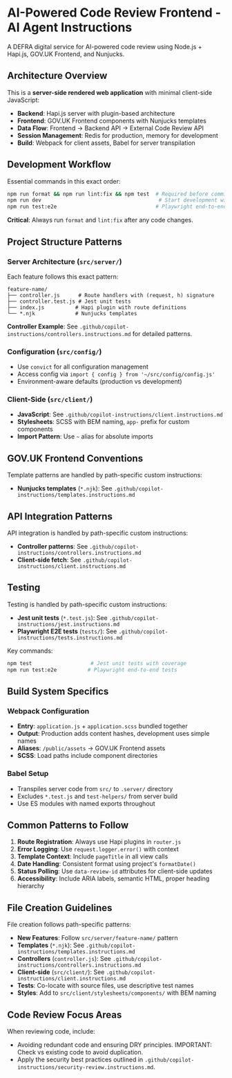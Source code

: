 # AI-Powered Code Review Frontend - AI Agent Instructions

A DEFRA digital service for AI-powered code review using Node.js + Hapi.js, GOV.UK Frontend, and Nunjucks.

## Architecture Overview

This is a **server-side rendered web application** with minimal client-side JavaScript:
- **Backend**: Hapi.js server with plugin-based architecture
- **Frontend**: GOV.UK Frontend components with Nunjucks templates
- **Data Flow**: Frontend → Backend API → External Code Review API
- **Session Management**: Redis for production, memory for development
- **Build**: Webpack for client assets, Babel for server transpilation

## Development Workflow

Essential commands in this exact order:
```bash
npm run format && npm run lint:fix && npm test  # Required before commits
npm run dev                                      # Start development with hot reload
npm run test:e2e                                # Playwright end-to-end tests
```

**Critical**: Always run `format` and `lint:fix` after any code changes.

## Project Structure Patterns

### Server Architecture (`src/server/`)
Each feature follows this exact pattern:
```
feature-name/
├── controller.js      # Route handlers with (request, h) signature
├── controller.test.js # Jest unit tests
├── index.js          # Hapi plugin with route definitions
└── *.njk             # Nunjucks templates
```

**Controller Example**: See `.github/copilot-instructions/controllers.instructions.md` for detailed patterns.

### Configuration (`src/config/`)
- Use `convict` for all configuration management
- Access config via `import { config } from '~/src/config/config.js'`
- Environment-aware defaults (production vs development)

### Client-Side (`src/client/`)
- **JavaScript**: See `.github/copilot-instructions/client.instructions.md`
- **Stylesheets**: SCSS with BEM naming, `app-` prefix for custom components
- **Import Pattern**: Use `~` alias for absolute imports

## GOV.UK Frontend Conventions

Template patterns are handled by path-specific custom instructions:
- **Nunjucks templates** (`*.njk`): See `.github/copilot-instructions/templates.instructions.md`

## API Integration Patterns

API integration is handled by path-specific custom instructions:
- **Controller patterns**: See `.github/copilot-instructions/controllers.instructions.md`
- **Client-side fetch**: See `.github/copilot-instructions/client.instructions.md`

## Testing

Testing is handled by path-specific custom instructions:
- **Jest unit tests** (`*.test.js`): See `.github/copilot-instructions/jest.instructions.md`
- **Playwright E2E tests** (`tests/`): See `.github/copilot-instructions/tests.instructions.md`

Key commands:
```bash
npm test                   # Jest unit tests with coverage
npm run test:e2e          # Playwright end-to-end tests
```

## Build System Specifics

### Webpack Configuration
- **Entry**: `application.js` + `application.scss` bundled together
- **Output**: Production adds content hashes, development uses simple names
- **Aliases**: `/public/assets` → GOV.UK Frontend assets
- **SCSS**: Load paths include component directories

### Babel Setup
- Transpiles server code from `src/` to `.server/` directory
- Excludes `*.test.js` and `test-helpers/` from server build
- Use ES modules with named exports throughout

## Common Patterns to Follow

1. **Route Registration**: Always use Hapi plugins in `router.js`
2. **Error Logging**: Use `request.logger.error()` with context
3. **Template Context**: Include `pageTitle` in all view calls
4. **Date Handling**: Consistent format using project's `formatDate()`
5. **Status Polling**: Use `data-review-id` attributes for client-side updates
6. **Accessibility**: Include ARIA labels, semantic HTML, proper heading hierarchy

## File Creation Guidelines

File creation follows path-specific patterns:
- **New Features**: Follow `src/server/feature-name/` pattern
- **Templates** (`*.njk`): See `.github/copilot-instructions/templates.instructions.md`
- **Controllers** (`controller.js`): See `.github/copilot-instructions/controllers.instructions.md`
- **Client-side** (`src/client/`): See `.github/copilot-instructions/client.instructions.md`
- **Tests**: Co-locate with source files, use descriptive test names
- **Styles**: Add to `src/client/stylesheets/components/` with BEM naming

## Code Review Focus Areas

When reviewing code, include:
- Avoiding redundant code and ensuring DRY principles. IMPORTANT: Check vs existing code to avoid duplication.
- Apply the security best practices outlined in `.github/copilot-instructions/security-review.instructions.md`.